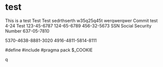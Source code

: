 # test
This is a test
Test
Test
sedrthserth
w35q25q45t
werqwerqwer
Commit test 4-24
Test
123-45-6787 124-65-6789
456-32-5673 SSN Social Security Number
637-05-7810


5370-4638-8881-3020
4916-4811-5814-8111


#define
#include
#pragma pack
$_COOKIE

q
 


 


